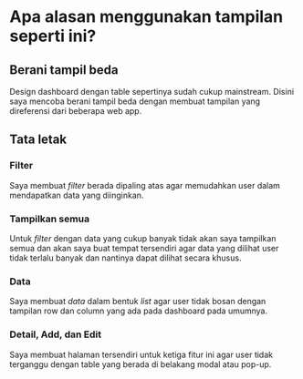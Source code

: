 # Apa alasan menggunakan tampilan seperti ini?

## Berani tampil beda

Design dashboard dengan table sepertinya sudah cukup mainstream. Disini saya mencoba berani tampil beda dengan membuat tampilan yang direferensi dari beberapa web app.

## Tata letak

### Filter

Saya membuat *filter* berada dipaling atas agar memudahkan user dalam mendapatkan data yang diinginkan.

### Tampilkan semua

Untuk *filter* dengan data yang cukup banyak tidak akan saya tampilkan semua dan akan saya buat tempat tersendiri agar data yang dilihat user tidak terlalu banyak dan nantinya dapat dilihat secara khusus.

### Data

Saya membuat *data* dalam bentuk *list* agar user tidak bosan dengan tampilan row dan column yang ada pada dashboard pada umumnya.

### Detail, Add, dan Edit

Saya membuat halaman tersendiri untuk ketiga fitur ini agar user tidak terganggu dengan table yang berada di belakang modal atau pop-up.
